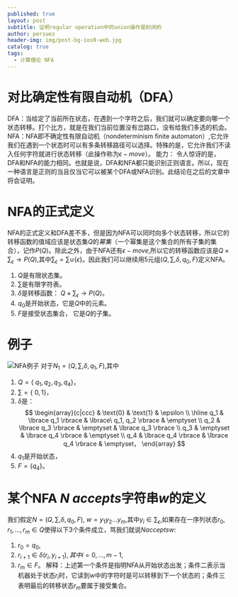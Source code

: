 ```yaml
---
published: true
layout: post
subtitle: 证明regular operation中的union操作是封闭的
author: persuez
header-img: img/post-bg-ios9-web.jpg
catalog: true
tags:
  - 计算理论 NFA
---
```

# 对比确定性有限自动机（DFA）
DFA：当给定了当前所在状态，在遇到一个字符之后，我们就可以确定要向哪一个状态转移。打个比方，就是在我们当前位置没有岔路口，没有给我们多选的机会。
NFA：NFA即不确定性有限自动机（nondeterminism finite automaton）,它允许我们在遇到一个状态时可以有多条转移路径可以选择。特殊的是，它允许我们不读入任何字符就进行状态转移（此操作称为$\epsilon - move$）。
能力： 令人惊讶的是，DFA和NFA的能力相同。也就是说，DFA和NFA都只能识别正则语言。所以，现在一种语言是正则的当且仅当它可以被某个DFA或NFA识别。此结论在之后的文章中将会证明。
# NFA的正式定义
NFA的正式定义和DFA差不多，但是因为NFA可以同时向多个状态转移，所以它的转移函数的值域应该是状态集$Q$的*幂集*（一个幂集是这个集合的所有子集的集合），记作$P(Q)$。除此之外，由于NFA还有$\epsilon - move$,所以它的转移函数应该是$Q \times \sum_\epsilon \to P(Q)$,其中$\sum_\epsilon = \sum \cup \lbrace \epsilon \rbrace$。因此我们可以继续用5元组$(Q, \sum, \delta, q_0, F)$定义NFA。
1. $Q$是有限状态集。
2. $\sum$是有限字符表。
3. $\delta$是转移函数： $Q \times \sum_\epsilon \to P(Q)$。
4. $q_0$是开始状态，它是$Q$中的元素。
5. $F$是接受状态集合， 它是$Q$的子集。

# 例子
![NFA例子](https://ws1.sinaimg.cn/large/006aPatNgy1fs2qzfxudej30fb05sglm.jpg)
对于$N_1=(Q, \sum, \delta, q_1, F)$,其中
1. $Q=\lbrace\ q_1, q_2, q_3, q_4\rbrace$，
2. $\sum=\lbrace\ 0, 1\rbrace$，
3. $\delta$是：
  $$
  \begin{array}{c|ccc}
   & \text{0} & \text{1} & \epsilon \\
  \hline
  q_1 & \lbrace q_1 \rbrace & \lbrace\ q_1, q_2 \rbrace & \emptyset \\
  q_2 & \lbrace q_3 \rbrace & \emptyset & \lbrace q_3 \rbrace \\
  q_3 & \emptyset & \lbrace q_4 \rbrace & \emptyset \\
  q_4 & \lbrace q_4 \rbrace & \lbrace q_4 \rbrace & \emptyset，
  \end{array}
  $$
4. $q_1$是开始状态，
5. $F= \lbrace q_4 \rbrace$。

# 某个NFA $N$ *accepts*字符串$w$的定义
我们假定$N=(Q, \sum, \delta, q_0, F)$, $w = y_1y_2...y_m$,其中$y_i \in \sum_\epsilon$,如果存在一序列状态$r_0,r_1,...,r_m \in Q$使得以下3个条件成立，骂我们就说$N accepts w$:
1. $r_0 = q_0$,
2. $r_{i+1} \in \delta(r_i, y_{i+1}),其中i=0,...,m-1$,
3. $r_m \in F$。
解释：上述第一个条件是指明NFA从开始状态出发；条件二表示当机器处于状态$r_i$时，它读到$w$中的字符时是可以转移到下一个状态的；条件三表明最后的转移状态$r_m$要属于接受集合。
